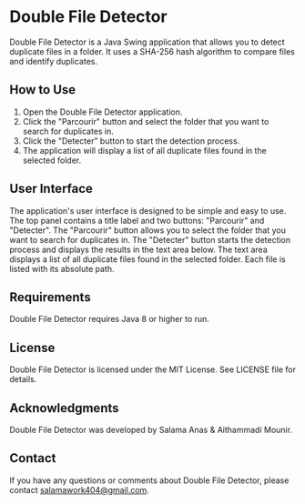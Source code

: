# Double File Detector

Double File Detector is a Java Swing application that allows you to detect duplicate files in a folder. It uses a SHA-256 hash algorithm to compare files and identify duplicates.

## How to Use

1. Open the Double File Detector application.
2. Click the "Parcourir" button and select the folder that you want to search for duplicates in.
3. Click the "Detecter" button to start the detection process.
4. The application will display a list of all duplicate files found in the selected folder.

## User Interface

The application's user interface is designed to be simple and easy to use. The top panel contains a title label and two buttons: "Parcourir" and "Detecter".
The "Parcourir" button allows you to select the folder that you want to search for duplicates in. The "Detecter" button starts the detection process and displays the results in the text area below.
The text area displays a list of all duplicate files found in the selected folder. Each file is listed with its absolute path.

## Requirements

Double File Detector requires Java 8 or higher to run.

## License

Double File Detector is licensed under the MIT License. See LICENSE file for details.

## Acknowledgments

Double File Detector was developed by Salama Anas & Aithammadi Mounir.

## Contact

If you have any questions or comments about Double File Detector, please contact salamawork404@gmail.com.
